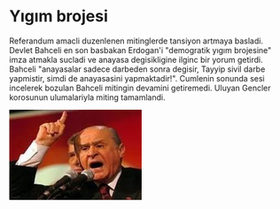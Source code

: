 # Yıgım brojesi

Referandum amacli duzenlenen mitinglerde tansiyon artmaya
basladi. Devlet Bahceli en son basbakan Erdogan'i "demogratik yıgım
brojesine" imza atmakla sucladi ve anayasa degisikligine ilginc bir
yorum getirdi. Bahceli "anayasalar sadece darbeden sonra degisir,
Tayyip sivil darbe yapmistir, simdi de anayasasini
yapmaktadir!". Cumlenin sonunda sesi incelerek bozulan Bahceli
mitingin devamini getiremedi. Uluyan Gencler korosunun ulumalariyla
miting tamamlandi.


![](bahceli_kizgin.jpeg)
